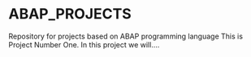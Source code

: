 # ABAP_PROJECTS
Repository for projects based on ABAP programming language
This is Project Number One. In this project we will....
